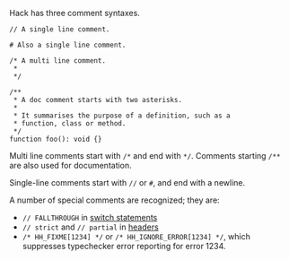 Hack has three comment syntaxes.

```show-comment-styles.php no-auto-output
// A single line comment.

# Also a single line comment.

/* A multi line comment.
 *
 */

/**
 * A doc comment starts with two asterisks.
 *
 * It summarises the purpose of a definition, such as a
 * function, class or method.
 */
function foo(): void {}
```

Multi line comments start with `/*` and end with `*/`. Comments
starting `/**` are also used for documentation.

Single-line comments start with `//` or `#`, and end with a newline.

A number of special comments are recognized; they are:

* `// FALLTHROUGH` in [switch statements](../statements/switch.md)
* `// strict` and `// partial` in [headers](program-structure.md)
* `/* HH_FIXME[1234] */` or `/* HH_IGNORE_ERROR[1234] */`, which
  suppresses typechecker error reporting for error 1234.
